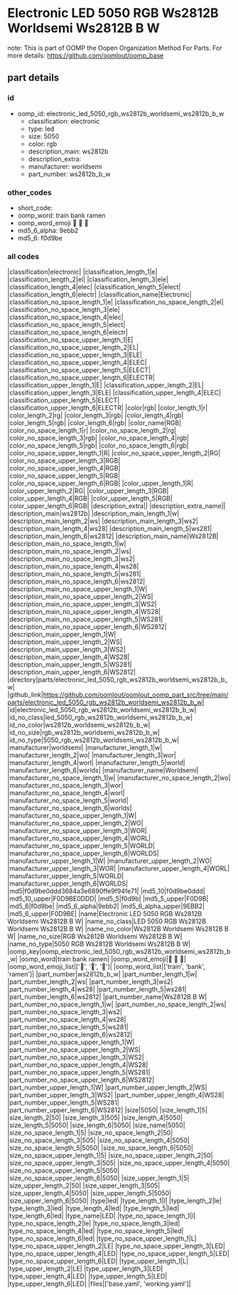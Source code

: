 # Electronic LED 5050 RGB Ws2812B Worldsemi Ws2812B B W  

note: This is part of OOMP the Oopen Organization Method For Parts. For more details: https://github.com/oomlout/oomp_base

##  part details





### id
* oomp_id: electronic_led_5050_rgb_ws2812b_worldsemi_ws2812b_b_w
  * classification: electronic
  * type: led
  * size: 5050
  * color: rgb
  * description_main: ws2812b
  * description_extra: 
  * manufacturer: worldsemi
  * part_number: ws2812b_b_w

### other_codes
* short_code: 
* oomp_word: train bank ramen
* oomp_word_emoji :train: :bank: :ramen:
* md5_6_alpha: 9ebb2
* md5_6: f0d9be

### all codes 
|classification|electronic|
|classification_length_1|e|
|classification_length_2|el|
|classification_length_3|ele|
|classification_length_4|elec|
|classification_length_5|elect|
|classification_length_6|electr|
|classification_name|Electronic|
|classification_no_space_length_1|e|
|classification_no_space_length_2|el|
|classification_no_space_length_3|ele|
|classification_no_space_length_4|elec|
|classification_no_space_length_5|elect|
|classification_no_space_length_6|electr|
|classification_no_space_upper_length_1|E|
|classification_no_space_upper_length_2|EL|
|classification_no_space_upper_length_3|ELE|
|classification_no_space_upper_length_4|ELEC|
|classification_no_space_upper_length_5|ELECT|
|classification_no_space_upper_length_6|ELECTR|
|classification_upper_length_1|E|
|classification_upper_length_2|EL|
|classification_upper_length_3|ELE|
|classification_upper_length_4|ELEC|
|classification_upper_length_5|ELECT|
|classification_upper_length_6|ELECTR|
|color|rgb|
|color_length_1|r|
|color_length_2|rg|
|color_length_3|rgb|
|color_length_4|rgb|
|color_length_5|rgb|
|color_length_6|rgb|
|color_name|RGB|
|color_no_space_length_1|r|
|color_no_space_length_2|rg|
|color_no_space_length_3|rgb|
|color_no_space_length_4|rgb|
|color_no_space_length_5|rgb|
|color_no_space_length_6|rgb|
|color_no_space_upper_length_1|R|
|color_no_space_upper_length_2|RG|
|color_no_space_upper_length_3|RGB|
|color_no_space_upper_length_4|RGB|
|color_no_space_upper_length_5|RGB|
|color_no_space_upper_length_6|RGB|
|color_upper_length_1|R|
|color_upper_length_2|RG|
|color_upper_length_3|RGB|
|color_upper_length_4|RGB|
|color_upper_length_5|RGB|
|color_upper_length_6|RGB|
|description_extra||
|description_extra_name||
|description_main|ws2812b|
|description_main_length_1|w|
|description_main_length_2|ws|
|description_main_length_3|ws2|
|description_main_length_4|ws28|
|description_main_length_5|ws281|
|description_main_length_6|ws2812|
|description_main_name|Ws2812B|
|description_main_no_space_length_1|w|
|description_main_no_space_length_2|ws|
|description_main_no_space_length_3|ws2|
|description_main_no_space_length_4|ws28|
|description_main_no_space_length_5|ws281|
|description_main_no_space_length_6|ws2812|
|description_main_no_space_upper_length_1|W|
|description_main_no_space_upper_length_2|WS|
|description_main_no_space_upper_length_3|WS2|
|description_main_no_space_upper_length_4|WS28|
|description_main_no_space_upper_length_5|WS281|
|description_main_no_space_upper_length_6|WS2812|
|description_main_upper_length_1|W|
|description_main_upper_length_2|WS|
|description_main_upper_length_3|WS2|
|description_main_upper_length_4|WS28|
|description_main_upper_length_5|WS281|
|description_main_upper_length_6|WS2812|
|directory|parts/electronic_led_5050_rgb_ws2812b_worldsemi_ws2812b_b_w|
|github_link|https://github.com/oomlout/oomlout_oomp_part_src/tree/main/parts/electronic_led_5050_rgb_ws2812b_worldsemi_ws2812b_b_w|
|id|electronic_led_5050_rgb_ws2812b_worldsemi_ws2812b_b_w|
|id_no_class|led_5050_rgb_ws2812b_worldsemi_ws2812b_b_w|
|id_no_color|ws2812b_worldsemi_ws2812b_b_w|
|id_no_size|rgb_ws2812b_worldsemi_ws2812b_b_w|
|id_no_type|5050_rgb_ws2812b_worldsemi_ws2812b_b_w|
|manufacturer|worldsemi|
|manufacturer_length_1|w|
|manufacturer_length_2|wo|
|manufacturer_length_3|wor|
|manufacturer_length_4|worl|
|manufacturer_length_5|world|
|manufacturer_length_6|worlds|
|manufacturer_name|Worldsemi|
|manufacturer_no_space_length_1|w|
|manufacturer_no_space_length_2|wo|
|manufacturer_no_space_length_3|wor|
|manufacturer_no_space_length_4|worl|
|manufacturer_no_space_length_5|world|
|manufacturer_no_space_length_6|worlds|
|manufacturer_no_space_upper_length_1|W|
|manufacturer_no_space_upper_length_2|WO|
|manufacturer_no_space_upper_length_3|WOR|
|manufacturer_no_space_upper_length_4|WORL|
|manufacturer_no_space_upper_length_5|WORLD|
|manufacturer_no_space_upper_length_6|WORLDS|
|manufacturer_upper_length_1|W|
|manufacturer_upper_length_2|WO|
|manufacturer_upper_length_3|WOR|
|manufacturer_upper_length_4|WORL|
|manufacturer_upper_length_5|WORLD|
|manufacturer_upper_length_6|WORLDS|
|md5|f0d9be0ddd3684a3e6890ffe9f94fe71|
|md5_10|f0d9be0ddd|
|md5_10_upper|F0D9BE0DDD|
|md5_5|f0d9b|
|md5_5_upper|F0D9B|
|md5_6|f0d9be|
|md5_6_alpha|9ebb2|
|md5_6_alpha_upper|9EBB2|
|md5_6_upper|F0D9BE|
|name|Electronic LED 5050 RGB Ws2812B Worldsemi Ws2812B B W|
|name_no_class|LED 5050 RGB Ws2812B Worldsemi Ws2812B B W|
|name_no_color|Ws2812B Worldsemi Ws2812B B W|
|name_no_size|RGB Ws2812B Worldsemi Ws2812B B W|
|name_no_type|5050 RGB Ws2812B Worldsemi Ws2812B B W|
|oomp_key|oomp_electronic_led_5050_rgb_ws2812b_worldsemi_ws2812b_b_w|
|oomp_word|train bank ramen|
|oomp_word_emoji|:train: :bank: :ramen:|
|oomp_word_emoji_list|[':train:', ':bank:', ':ramen:']|
|oomp_word_list|['train', 'bank', 'ramen']|
|part_number|ws2812b_b_w|
|part_number_length_1|w|
|part_number_length_2|ws|
|part_number_length_3|ws2|
|part_number_length_4|ws28|
|part_number_length_5|ws281|
|part_number_length_6|ws2812|
|part_number_name|Ws2812B B W|
|part_number_no_space_length_1|w|
|part_number_no_space_length_2|ws|
|part_number_no_space_length_3|ws2|
|part_number_no_space_length_4|ws28|
|part_number_no_space_length_5|ws281|
|part_number_no_space_length_6|ws2812|
|part_number_no_space_upper_length_1|W|
|part_number_no_space_upper_length_2|WS|
|part_number_no_space_upper_length_3|WS2|
|part_number_no_space_upper_length_4|WS28|
|part_number_no_space_upper_length_5|WS281|
|part_number_no_space_upper_length_6|WS2812|
|part_number_upper_length_1|W|
|part_number_upper_length_2|WS|
|part_number_upper_length_3|WS2|
|part_number_upper_length_4|WS28|
|part_number_upper_length_5|WS281|
|part_number_upper_length_6|WS2812|
|size|5050|
|size_length_1|5|
|size_length_2|50|
|size_length_3|505|
|size_length_4|5050|
|size_length_5|5050|
|size_length_6|5050|
|size_name|5050|
|size_no_space_length_1|5|
|size_no_space_length_2|50|
|size_no_space_length_3|505|
|size_no_space_length_4|5050|
|size_no_space_length_5|5050|
|size_no_space_length_6|5050|
|size_no_space_upper_length_1|5|
|size_no_space_upper_length_2|50|
|size_no_space_upper_length_3|505|
|size_no_space_upper_length_4|5050|
|size_no_space_upper_length_5|5050|
|size_no_space_upper_length_6|5050|
|size_upper_length_1|5|
|size_upper_length_2|50|
|size_upper_length_3|505|
|size_upper_length_4|5050|
|size_upper_length_5|5050|
|size_upper_length_6|5050|
|type|led|
|type_length_1|l|
|type_length_2|le|
|type_length_3|led|
|type_length_4|led|
|type_length_5|led|
|type_length_6|led|
|type_name|LED|
|type_no_space_length_1|l|
|type_no_space_length_2|le|
|type_no_space_length_3|led|
|type_no_space_length_4|led|
|type_no_space_length_5|led|
|type_no_space_length_6|led|
|type_no_space_upper_length_1|L|
|type_no_space_upper_length_2|LE|
|type_no_space_upper_length_3|LED|
|type_no_space_upper_length_4|LED|
|type_no_space_upper_length_5|LED|
|type_no_space_upper_length_6|LED|
|type_upper_length_1|L|
|type_upper_length_2|LE|
|type_upper_length_3|LED|
|type_upper_length_4|LED|
|type_upper_length_5|LED|
|type_upper_length_6|LED|
|files|['base.yaml', 'working.yaml']|

